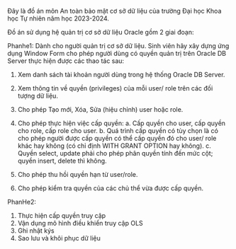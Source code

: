 Đây là đồ án môn An toàn bảo mật cơ sở dữ liệu của trường Đại học Khoa học Tự nhiên năm học 2023-2024.

Đồ án sử dụng hệ quản trị cơ sở dữ liệu Oracle gồm 2 giai đoạn:

Phanhe1: Dành cho người quản trị cơ sở dữ liệu.
Sinh viên hãy xây dựng ứng dụng Window Form cho phép người dùng có quyền quản trị trên
Oracle DB Server thực hiện được các thao tác sau:
1. Xem danh sách tài khoản người dùng trong hệ thống Oracle DB Server.
2. Xem thông tin về quyền (privileges) của mỗi user/ role trên các đối tượng dữ liệu.
3. Cho phép Tạo mới, Xóa, Sửa (hiệu chỉnh) user hoặc role.
4. Cho phép thực hiện việc cấp quyền:
a. Cấp quyền cho user, cấp quyền cho role, cấp role cho user.
b. Quá trình cấp quyền có tùy chọn là có cho phép người được cấp quyền có thể
cấp quyền đó cho user/ role khác hay không (có chỉ định WITH GRANT
OPTION hay không).
c. Quyền select, update phải cho phép phân quyền tính đến mức cột; quyền insert,
delete thì không.

5. Cho phép thu hồi quyền hạn từ user/role.
6. Cho phép kiểm tra quyền của các chủ thể vừa được cấp quyền.

PhanHe2:
1. Thực hiện cấp quyền truy cập
2. Vận dụng mô hình điều khiển truy cập OLS
3. Ghi nhật kýs
4.  Sao lưu và khôi phục dữ liệu
